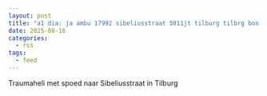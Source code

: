 ```yaml
---
layout: post
title: "a1 dia: ja ambu 17992 sibeliusstraat 5011jt tilburg tilbrg bon 121491"
date: 2025-08-16
categories: 
  - rss
tags: 
  - feed
---
```


Traumaheli met spoed naar Sibeliusstraat in Tilburg
